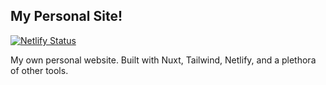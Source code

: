 ## My Personal Site!

[![Netlify Status](https://api.netlify.com/api/v1/badges/f0279a52-cc22-49fb-b9ed-0cf8c8c89930/deploy-status)](https://app.netlify.com/sites/mattwaler/deploys)

My own personal website. Built with Nuxt, Tailwind, Netlify, and a plethora of other tools.
